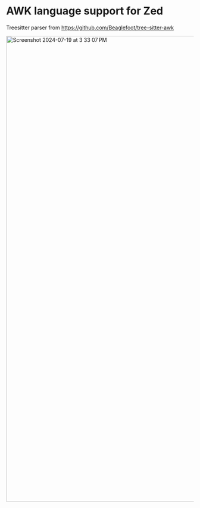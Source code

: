 # AWK language support for Zed

Treesitter parser from https://github.com/Beaglefoot/tree-sitter-awk

<img width="1247" alt="Screenshot 2024-07-19 at 3 33 07 PM" src="https://github.com/user-attachments/assets/34587cb6-e283-408b-b84b-d4944da39c7f">
